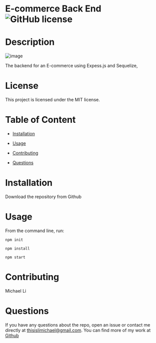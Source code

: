 # E-commerce Back End ![GitHub license](https://img.shields.io/badge/license-MIT-blue.svg)

# Description
![image](https://user-images.githubusercontent.com/90745029/148017490-a3cf95fa-18c1-4ac2-9717-283fbad0d92d.png)

The backend for an E-commerce using Expess.js and Sequelize,


# License
This project is licensed under the MIT license.

# Table of Content

* [Installation](#installation)

* [Usage](#usage)

* [Contributing](#contributing)


* [Questions](#questions)

# Installation
Download the repository from Github

# Usage
From the command line, run:

`npm init`

`npm install`

`npm start`

# Contributing
Michael Li

# Questions 
If you have any questions about the repo, open an issue or contact me directly at thisislimichael@gmail.com. 
You can find more of my work at [Github](https://github.com/limichael97)
